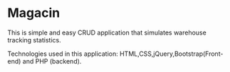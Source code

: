 # Magacin
This is simple and easy CRUD application that simulates warehouse tracking statistics.

Technologies used in this application: HTML,CSS,jQuery,Bootstrap(Front-end) and PHP (backend).
